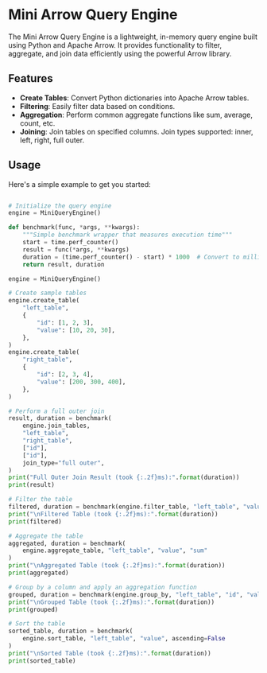 # Mini Arrow Query Engine

The Mini Arrow Query Engine is a lightweight, in-memory query engine built using Python and Apache Arrow. It provides functionality to filter, aggregate, and join data efficiently using the powerful Arrow library.

## Features

- **Create Tables**: Convert Python dictionaries into Apache Arrow tables.
- **Filtering**: Easily filter data based on conditions.
- **Aggregation**: Perform common aggregate functions like sum, average, count, etc.
- **Joining**: Join tables on specified columns. Join types supported: inner, left, right, full outer.

## Usage

Here's a simple example to get you started:

```python

# Initialize the query engine
engine = MiniQueryEngine()

def benchmark(func, *args, **kwargs):
    """Simple benchmark wrapper that measures execution time"""
    start = time.perf_counter()
    result = func(*args, **kwargs)
    duration = (time.perf_counter() - start) * 1000  # Convert to milliseconds
    return result, duration

engine = MiniQueryEngine()

# Create sample tables
engine.create_table(
    "left_table",
    {
        "id": [1, 2, 3],
        "value": [10, 20, 30],
    },
)
engine.create_table(
    "right_table",
    {
        "id": [2, 3, 4],
        "value": [200, 300, 400],
    },
)

# Perform a full outer join
result, duration = benchmark(
    engine.join_tables,
    "left_table",
    "right_table",
    ["id"],
    ["id"],
    join_type="full outer",
)
print("Full Outer Join Result (took {:.2f}ms):".format(duration))
print(result)

# Filter the table
filtered, duration = benchmark(engine.filter_table, "left_table", "value", ">", 15)
print("\nFiltered Table (took {:.2f}ms):".format(duration))
print(filtered)

# Aggregate the table
aggregated, duration = benchmark(
    engine.aggregate_table, "left_table", "value", "sum"
)
print("\nAggregated Table (took {:.2f}ms):".format(duration))
print(aggregated)

# Group by a column and apply an aggregation function
grouped, duration = benchmark(engine.group_by, "left_table", "id", "value", "sum")
print("\nGrouped Table (took {:.2f}ms):".format(duration))
print(grouped)

# Sort the table
sorted_table, duration = benchmark(
    engine.sort_table, "left_table", "value", ascending=False
)
print("\nSorted Table (took {:.2f}ms):".format(duration))
print(sorted_table)
```
